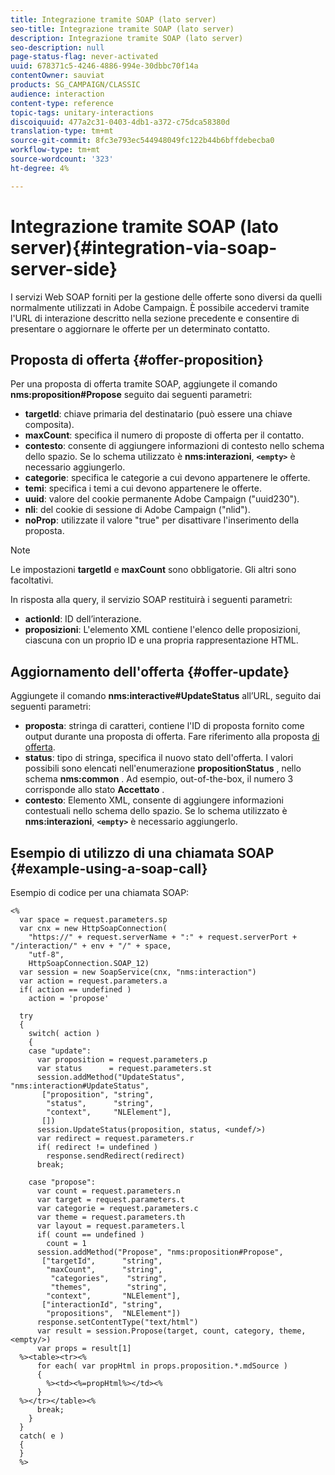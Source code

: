 ```yaml
---
title: Integrazione tramite SOAP (lato server)
seo-title: Integrazione tramite SOAP (lato server)
description: Integrazione tramite SOAP (lato server)
seo-description: null
page-status-flag: never-activated
uuid: 678371c5-4246-4886-994e-30dbbc70f14a
contentOwner: sauviat
products: SG_CAMPAIGN/CLASSIC
audience: interaction
content-type: reference
topic-tags: unitary-interactions
discoiquuid: 477a2c31-0403-4db1-a372-c75dca58380d
translation-type: tm+mt
source-git-commit: 8fc3e793ec544948049fc122b44b6bffdebecba0
workflow-type: tm+mt
source-wordcount: '323'
ht-degree: 4%

---
```



# Integrazione tramite SOAP (lato server){#integration-via-soap-server-side}

I servizi Web SOAP forniti per la gestione delle offerte sono diversi da quelli normalmente utilizzati in  Adobe Campaign. È possibile accedervi tramite l&#39;URL di interazione descritto nella sezione precedente e consentire di presentare o aggiornare le offerte per un determinato contatto.

## Proposta di offerta {#offer-proposition}

Per una proposta di offerta tramite SOAP, aggiungete il comando **nms:proposition#Propose** seguito dai seguenti parametri:

* **targetId**: chiave primaria del destinatario (può essere una chiave composita).
* **maxCount**: specifica il numero di proposte di offerta per il contatto.
* **contesto**: consente di aggiungere informazioni di contesto nello schema dello spazio. Se lo schema utilizzato è **nms:interazioni**, **`<empty>`** è necessario aggiungerlo.
* **categorie**: specifica le categorie a cui devono appartenere le offerte.
* **temi**: specifica i temi a cui devono appartenere le offerte.
* **uuid**: valore del cookie permanente  Adobe Campaign (&quot;uuid230&quot;).
* **nli**: del cookie di sessione di  Adobe Campaign (&quot;nlid&quot;).
* **noProp**: utilizzate il valore &quot;true&quot; per disattivare l&#39;inserimento della proposta.

>[!NOTE]
>
>Le impostazioni **targetId** e **maxCount** sono obbligatorie. Gli altri sono facoltativi.

In risposta alla query, il servizio SOAP restituirà i seguenti parametri:

* **actionId**: ID dell’interazione.
* **proposizioni**: L&#39;elemento XML contiene l&#39;elenco delle proposizioni, ciascuna con un proprio ID e una propria rappresentazione HTML.

## Aggiornamento dell&#39;offerta {#offer-update}

Aggiungete il comando **nms:interactive#UpdateStatus** all’URL, seguito dai seguenti parametri:

* **proposta**: stringa di caratteri, contiene l&#39;ID di proposta fornito come output durante una proposta di offerta. Fare riferimento alla proposta [di offerta](#offer-proposition).
* **status**: tipo di stringa, specifica il nuovo stato dell&#39;offerta. I valori possibili sono elencati nell&#39;enumerazione **propositionStatus** , nello schema **nms:common** . Ad esempio, out-of-the-box, il numero 3 corrisponde allo stato **Accettato** .
* **contesto**: Elemento XML, consente di aggiungere informazioni contestuali nello schema dello spazio. Se lo schema utilizzato è **nms:interazioni**, **`<empty>`** è necessario aggiungerlo.

## Esempio di utilizzo di una chiamata SOAP {#example-using-a-soap-call}

Esempio di codice per una chiamata SOAP:

```
<%
  var space = request.parameters.sp
  var cnx = new HttpSoapConnection(
    "https://" + request.serverName + ":" + request.serverPort + "/interaction/" + env + "/" + space,
    "utf-8",
    HttpSoapConnection.SOAP_12)
  var session = new SoapService(cnx, "nms:interaction")
  var action = request.parameters.a
  if( action == undefined )
    action = 'propose'

  try
  {
    switch( action )
    {
    case "update":
      var proposition = request.parameters.p
      var status      = request.parameters.st
      session.addMethod("UpdateStatus", "nms:interaction#UpdateStatus",
       ["proposition", "string",
        "status",      "string",
        "context",     "NLElement"],
       [])
      session.UpdateStatus(proposition, status, <undef/>)
      var redirect = request.parameters.r
      if( redirect != undefined )
        response.sendRedirect(redirect)
      break;

    case "propose":
      var count = request.parameters.n
      var target = request.parameters.t
      var categorie = request.parameters.c
      var theme = request.parameters.th
      var layout = request.parameters.l
      if( count == undefined )
        count = 1
      session.addMethod("Propose", "nms:proposition#Propose",
       ["targetId",      "string",
        "maxCount",      "string",
         "categories",    "string",
         "themes",        "string",
        "context",       "NLElement"],
       ["interactionId", "string",
        "propositions",  "NLElement"])
      response.setContentType("text/html")
      var result = session.Propose(target, count, category, theme, <empty/>)
      var props = result[1]
  %><table><tr><%
      for each( var propHtml in props.proposition.*.mdSource )
      {
        %><td><%=propHtml%></td><%
      }
  %></tr></table><%
      break;
    }
  }
  catch( e )
  {
  }
  %>
```

